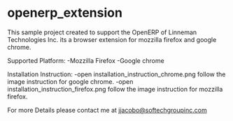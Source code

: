 # openerp_extension
This sample project  created to support the  OpenERP of Linneman Technologies Inc.  its   a browser extension for  mozzilla firefox  and google chrome.

Supported  Platform:
-Mozzilla Firefox
-Google chrome

Installation Instruction:
-open installation_instruction_chrome.png   follow the  image instruction for google  chrome.
-open installation_instruction_firefox.png   follow the  image instruction for mozzilla firefox.

For more Details  please contact me at  jjacobo@softechgroupinc.com
